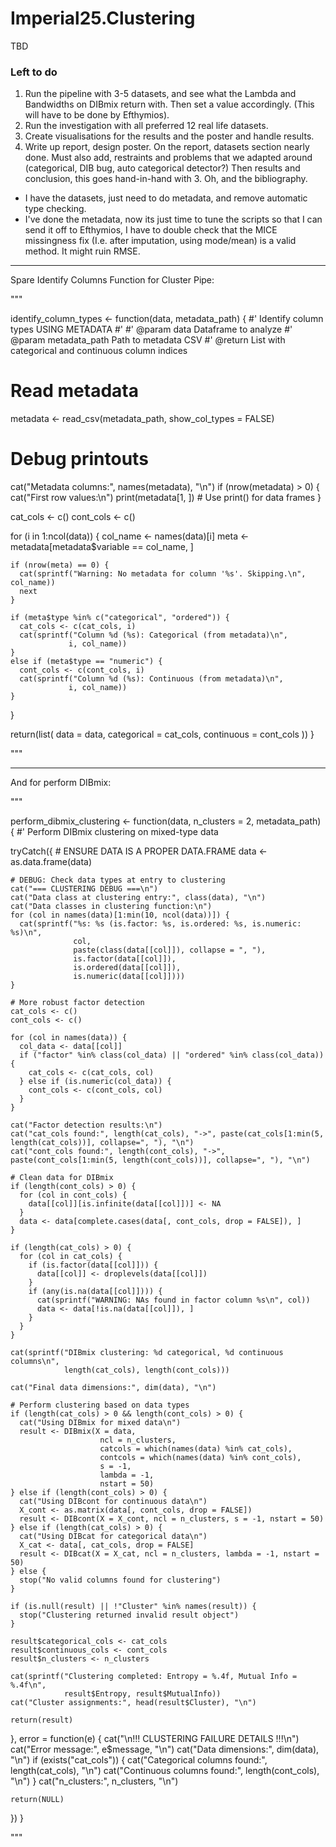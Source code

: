 # Imperial25.Clustering
TBD

### Left to do

1. Run the pipeline with 3-5 datasets, and see what the Lambda and Bandwidths on DIBmix return with. Then set a value accordingly. (This will have to be done by Efthymios).
2. Run the investigation with all preferred 12 real life datasets.
3. Create visualisations for the results and the poster and handle results.
4. Write up report, design poster. 
    On the report, datasets section nearly done.
    Must also add, restraints and problems that we adapted around (categorical, DIB bug, auto categorical detector?)
    Then results and conclusion, this goes hand-in-hand with 3.
    Oh, and the bibliography.


- I have the datasets, just need to do metadata, and remove automatic type checking.
- I've done the metadata, now its just time to tune the scripts so that I can send it off to Efthymios, I have to double check that the MICE missingness fix (I.e. after imputation, using mode/mean) is a valid method. It might ruin RMSE.


------

Spare Identify Columns Function for Cluster Pipe:

"""

identify_column_types <- function(data, metadata_path) {
  #' Identify column types USING METADATA
  #' 
  #' @param data Dataframe to analyze
  #' @param metadata_path Path to metadata CSV
  #' @return List with categorical and continuous column indices
  
  # Read metadata
  metadata <- read_csv(metadata_path, show_col_types = FALSE)

  # Debug printouts
  cat("Metadata columns:", names(metadata), "\n")
  if (nrow(metadata) > 0) {
    cat("First row values:\n")
    print(metadata[1, ])  # Use print() for data frames
  }

  cat_cols <- c()
  cont_cols <- c()
  
  for (i in 1:ncol(data)) {
    col_name <- names(data)[i]
    meta <- metadata[metadata$variable == col_name, ]
    
    if (nrow(meta) == 0) {
      cat(sprintf("Warning: No metadata for column '%s'. Skipping.\n", col_name))
      next
    }
    
    if (meta$type %in% c("categorical", "ordered")) {
      cat_cols <- c(cat_cols, i)
      cat(sprintf("Column %d (%s): Categorical (from metadata)\n", 
                 i, col_name))
    } 
    else if (meta$type == "numeric") {
      cont_cols <- c(cont_cols, i)
      cat(sprintf("Column %d (%s): Continuous (from metadata)\n", 
                 i, col_name))
    }
  }
  
  return(list(
    data = data,
    categorical = cat_cols,
    continuous = cont_cols
  ))
}

"""

------

And for perform DIBmix:

"""

perform_dibmix_clustering <- function(data, n_clusters = 2, metadata_path) {
  #' Perform DIBmix clustering on mixed-type data
  
  tryCatch({
    # ENSURE DATA IS A PROPER DATA.FRAME
    data <- as.data.frame(data)
    
    # DEBUG: Check data types at entry to clustering
    cat("=== CLUSTERING DEBUG ===\n")
    cat("Data class at clustering entry:", class(data), "\n")
    cat("Data classes in clustering function:\n")
    for (col in names(data)[1:min(10, ncol(data))]) {
      cat(sprintf("%s: %s (is.factor: %s, is.ordered: %s, is.numeric: %s)\n", 
                  col, 
                  paste(class(data[[col]]), collapse = ", "),
                  is.factor(data[[col]]),
                  is.ordered(data[[col]]),
                  is.numeric(data[[col]])))
    }
    
    # More robust factor detection
    cat_cols <- c()
    cont_cols <- c()
    
    for (col in names(data)) {
      col_data <- data[[col]]
      if ("factor" %in% class(col_data) || "ordered" %in% class(col_data)) {
        cat_cols <- c(cat_cols, col)
      } else if (is.numeric(col_data)) {
        cont_cols <- c(cont_cols, col)
      }
    }
    
    cat("Factor detection results:\n")
    cat("cat_cols found:", length(cat_cols), "->", paste(cat_cols[1:min(5, length(cat_cols))], collapse=", "), "\n")
    cat("cont_cols found:", length(cont_cols), "->", paste(cont_cols[1:min(5, length(cont_cols))], collapse=", "), "\n")
    
    # Clean data for DIBmix
    if (length(cont_cols) > 0) {
      for (col in cont_cols) {
        data[[col]][is.infinite(data[[col]])] <- NA
      }
      data <- data[complete.cases(data[, cont_cols, drop = FALSE]), ]
    }
    
    if (length(cat_cols) > 0) {
      for (col in cat_cols) {
        if (is.factor(data[[col]])) {
          data[[col]] <- droplevels(data[[col]])
        }
        if (any(is.na(data[[col]]))) {
          cat(sprintf("WARNING: NAs found in factor column %s\n", col))
          data <- data[!is.na(data[[col]]), ]
        }
      }
    }
    
    cat(sprintf("DIBmix clustering: %d categorical, %d continuous columns\n",
                length(cat_cols), length(cont_cols)))
    
    cat("Final data dimensions:", dim(data), "\n")
    
    # Perform clustering based on data types
    if (length(cat_cols) > 0 && length(cont_cols) > 0) {
      cat("Using DIBmix for mixed data\n")
      result <- DIBmix(X = data,
                        ncl = n_clusters,
                        catcols = which(names(data) %in% cat_cols),
                        contcols = which(names(data) %in% cont_cols),
                        s = -1,
                        lambda = -1,
                        nstart = 50)
    } else if (length(cont_cols) > 0) {
      cat("Using DIBcont for continuous data\n")
      X_cont <- as.matrix(data[, cont_cols, drop = FALSE])
      result <- DIBcont(X = X_cont, ncl = n_clusters, s = -1, nstart = 50)
    } else if (length(cat_cols) > 0) {
      cat("Using DIBcat for categorical data\n")
      X_cat <- data[, cat_cols, drop = FALSE]
      result <- DIBcat(X = X_cat, ncl = n_clusters, lambda = -1, nstart = 50)
    } else {
      stop("No valid columns found for clustering")
    }
    
    if (is.null(result) || !"Cluster" %in% names(result)) {
      stop("Clustering returned invalid result object")
    }
    
    result$categorical_cols <- cat_cols
    result$continuous_cols <- cont_cols
    result$n_clusters <- n_clusters
    
    cat(sprintf("Clustering completed: Entropy = %.4f, Mutual Info = %.4f\n",
                result$Entropy, result$MutualInfo))
    cat("Cluster assignments:", head(result$Cluster), "\n")
    
    return(result)
    
  }, error = function(e) {
    cat("\n!!! CLUSTERING FAILURE DETAILS !!!\n")
    cat("Error message:", e$message, "\n")
    cat("Data dimensions:", dim(data), "\n")
    if (exists("cat_cols")) {
      cat("Categorical columns found:", length(cat_cols), "\n")
      cat("Continuous columns found:", length(cont_cols), "\n")
    }
    cat("n_clusters:", n_clusters, "\n")
    
    return(NULL)
  })
}

"""